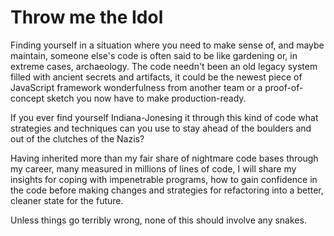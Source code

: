 # Throw me the Idol

Finding yourself in a situation where you need to make sense of, and maybe maintain, someone else's code is often said to be like gardening or, in extreme cases, archaeology. The code needn't been an old legacy system filled with ancient secrets and artifacts, it could be the newest piece of JavaScript framework wonderfulness from another team or a proof-of-concept sketch you now have to make production-ready. 

If you ever find yourself Indiana-Jonesing it through this kind of code what strategies and techniques can you use to stay ahead of the boulders and out of the clutches of the Nazis? 

Having inherited more than my fair share of nightmare code bases through my career, many measured in millions of lines of code, I will share my insights for coping with impenetrable programs, how to gain confidence in the code before making changes and strategies for refactoring into a better, cleaner state for the future. 

Unless things go terribly wrong, none of this should involve any snakes.
